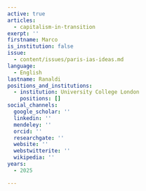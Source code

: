 ```yaml
---
active: true
articles:
  - capitalism-in-transition
exerpt: ''
firstname: Marco
is_institution: false
issue:
  - content/issues/paris-ias-ideas.md
language:
  - English
lastname: Ranaldi
positions_and_institutions:
  - institution: University College London
    positions: []
social_channels:
  google_scholar: ''
  linkedin: ''
  mendeley: ''
  orcid: ''
  researchgate: ''
  website: ''
  webstwitterite: ''
  wikipedia: ''
years:
  - 2025

---
```

